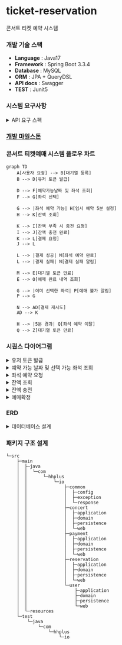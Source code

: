 # ticket-reservation
 콘서트 티켓 예약 시스템

### 개발 기술 스택
- **Language** : Java17
- **Framework** : Spring Boot 3.3.4
- **Database** : MySQL
- **ORM** : JPA + QueryDSL
- **API docs** : Swagger
- **TEST** : Junit5


### 시스템 요구사항
<details>
  <summary>API 요구 스펙</summary>

**1️⃣ `주요`유저 대기열 토큰 기능**

- 서비스를 이용할 토큰을 발급받는 API를 작성합니다.
- 토큰은 유저의 UUID 와 해당 유저의 대기열을 관리할 수 있는 정보 ( 대기 순서 or 잔여 시간 등 ) 를 포함합니다.
- 이후 모든 API 는 위 토큰을 이용해 대기열 검증을 통과해야 이용 가능합니다.

> 기본적으로 폴링으로 본인의 대기열을 확인한다고 가정하며, 다른 방안 또한 고려해보고 구현해 볼 수 있습니다.
>

**2️⃣ `기본` 예약 가능 날짜 / 좌석 API**

- 예약가능한 날짜와 해당 날짜의 좌석을 조회하는 API 를 각각 작성합니다.
- 예약 가능한 날짜 목록을 조회할 수 있습니다.
- 날짜 정보를 입력받아 예약가능한 좌석정보를 조회할 수 있습니다.

> 좌석 정보는 1 ~ 50 까지의 좌석번호로 관리됩니다.
>

3️⃣ **`주요` 좌석 예약 요청 API**

- 좌석 예약과 동시에 해당 좌석은 그 유저에게 약 5분간 임시 배정됩니다. ( 시간은 정책에 따라 자율적으로 정의합니다. )
- 날짜와 좌석 정보를 입력받아 좌석을 예약 처리하는 API 를 작성합니다.
- 만약 배정 시간 내에 결제가 완료되지 않는다면 좌석에 대한 임시 배정은 해제되어야 하며 임시배정 상태의 좌석에 대해 다른 사용자는 예약할 수 없어야 한다.

4️⃣ **`기본`**  **잔액 충전 / 조회 API**

- 결제에 사용될 금액을 API 를 통해 충전하는 API 를 작성합니다.
- 사용자 식별자 및 충전할 금액을 받아 잔액을 충전합니다.
- 사용자 식별자를 통해 해당 사용자의 잔액을 조회합니다.

5️⃣ **`주요` 결제 API**

- 결제 처리하고 결제 내역을 생성하는 API 를 작성합니다.
- 결제가 완료되면 해당 좌석의 소유권을 유저에게 배정하고 대기열 토큰을 만료시킵니다.
</details>

### [개발 마일스톤](https://github.com/users/maiorem/projects/2)

### 콘서트 티켓예매 시스템 플로우 차트
```mermaid
graph TD
    A[사용자 요청] --> B[대기열 등록]
    B --> D[유저 토큰 발급]
    
    D --> F[예약가능날짜 및 좌석 조회]
    F --> G[좌석 선택]
    
    G --> |좌석 예약 가능| H[임시 예약 5분 설정]
    H --> K[잔액 조회]
    
    K --> I[잔액 부족 시 충전 요청]
    I --> J[잔액 충전 완료]
    K --> L[결제 요청]
    J --> L
    
    L --> |결제 성공| M[좌석 예약 완료]
    L --> |결제 실패| N[결제 실패 알림]
    
    M --> E[대기열 토큰 만료]
    E --> O[예매 완료 내역 조회]
    
    G --> |이미 선택한 좌석| P[예매 불가 알림]
    P --> G
    
    N --> AD[결제 재시도]
    AD --> K

    H --> |5분 경과| Q[좌석 예약 이탈]
    Q --> Z[대기열 토큰 만료]
```


### 시퀀스 다이어그램 

<details>
  <summary>유저 토큰 발급</summary>

```mermaid
sequenceDiagram
    actor  User
    participant 유저토큰발급API
    participant Service
    participant DB

    %% 대기열 등록
    User->>유저토큰발급API: 유저 토큰 발급 요청
    유저토큰발급API->>Service: 사용자 정보 조회
    Service->>DB: 사용자 정보 조회
    DB-->>Service: 사용자 정보 반환
    
    Service->>DB: 토큰 및 대기열 순서 조회
    DB-->>Service: 토큰 및 대기열 순서 정보 반환
    Service-->>유저토큰발급API: 토큰 및 대기열 순서 정보 반환
    alt 기존토큰 존재하지 않으면
        유저토큰발급API->>Service:토큰 및 대기열 생성
        Service->>DB:토큰 및 대기열 생성
        DB-->>Service:토큰 및 대기열 순서 반환
        Service-->>유저토큰발급API:토큰 및 대기열 순서 반환
    end
    
    alt 대기가 종료됨
        유저토큰발급API->>Service: 유저 토큰 생성
        Service->>DB: 유저 토큰 생성
        DB-->>Service: 유저 토큰 발급 완료
        Service-->>유저토큰발급API: 유저 토큰 반환
        유저토큰발급API-->>User: 유저 토큰 반환
    end
```
</details>

<details>
  <summary>예약 가능 날짜 및 선택 가능 좌석 조회</summary>

```mermaid
sequenceDiagram
    actor User
    participant 예약가능날짜조회 API
    participant Service
    participant DB

    User->>예약가능날짜조회 API: 예약 가능 날짜 및 좌석 요청
    예약가능날짜조회 API->>Service: 콘서트 정보 조회
    Service->>DB: 콘서트 정보 조회 요청
    DB -->> Service:콘서트 정보 반환

    Service->>DB: 예약 가능 날짜 조회
    DB-->>Service: 예약 가능 날짜 반환
    Service->>DB: 날짜에 해당하는 예약가능좌석 요청
    DB-->>Service: 예약 가능 좌석 반환
    Service-->예약가능날짜조회 API:예약가능 날짜 및 좌석 정보 반환
    예약가능날짜조회 API-->>User: 예약 가능 날짜 및 좌석 정보 반환

```
</details>

<details>
  <summary>좌석 예약 요청</summary>

```mermaid
sequenceDiagram
    actor User
    participant 좌석예약API
    participant Service
    participant DB

    User->>좌석예약API: 선택한 날짜 및 좌석으로 예약 요청
    좌석예약API->>Service:예약 요청
    Service->>DB: 예약 시간 및 좌석 상태 업데이트
    DB-->>Service: 예약 시간 및 좌석 상태 반환
    Service-->>좌석예약API: 임시 예약 완료
    좌석예약API->>User: 임시 예약 완료 응답

```
</details>

<details>
  <summary>잔액 조회</summary>

```mermaid
sequenceDiagram
    actor User
    participant 잔액 조회 API
    participant Service
    participant DB

    %% 잔액 조회
    User->>잔액 조회 API: 결제 가능 금액 조회 요청
    잔액 조회 API->>Service: 사용자 잔액 조회
    Service->>DB: 잔액 정보 요청
    DB-->>Service: 잔액 정보 반환
    Service-->>잔액 조회 API: 잔액 정보 반환
    잔액 조회 API-->>User: 결제 가능 금액 반환

```
</details>

<details>
  <summary>잔액 충전</summary>

```mermaid
sequenceDiagram
    actor User
    participant 잔액충전API
    participant Service
    participant DB

    User->>잔액충전API: 잔액 충전 요청
    잔액충전API->>Service: 사용자 잔액 업데이트
    Service->>DB: 사용자 잔액 업데이트
    DB-->>Service: 업데이트 내역 반환
    Service-->>잔액충전API: 충전 내역 확인
    잔액충전API-->>User: 충전 내역 확인

```
</details>

<details>
  <summary>예매확정</summary>

```mermaid
sequenceDiagram
    actor User
    participant 예매확정API
    participant Service
    participant DB

    User->>예매확정API: 예매확정 처리 요청
    예매확정API->>Service: 예매 확정 정보 생성
    Service->>DB: 예매 확정 정보 생성
    DB-->>Service: 예매 정보 반환
    Service->>DB: 토큰 만료 업데이트 요청
    DB-->>Service: 토큰 상태 반환
    Service-->>예매확정API: 예매 정보 반환
    예매확정API-->>User: 예매 정보 반환

```
</details>



### ERD
<details>
  <summary>데이터베이스 설계</summary>

```mermaid
erDiagram
    User {
        INT user_id PK
        STRING uuid
        STRING username
        DECIMAL charge_amount
        DATETIME created_at
        DATETIME updated_at
    }

    UserToken {
        INT token_id PK
        INT user_id FK
        STRING uuid
        BOOLEAN is_active
        DATETIME token_expiry
        DATETIME created_at
        DATETIME updated_at
    }

    Concert {
        INT concert_id PK
        STRING concert_name
        STRING location
        INT total_seats
        INT run_time
        DATETIME created_at
        DATETIME updated_at
    }

    ConcertDate {
        INT concert_date_id PK
        INT concert_id FK
        DATETIME concert_date
        INT available_seats
    }

    Seat {
        INT seat_id PK 
        INT concert__id FK 
        INT concert_date_id FK
        STRING seat_number
        STRING status
        DECIMAL ticket_price  
        DATETIME reservated_date
        DATETIME created_at
        DATETIME updated_at
    }

    Queue {
        INT queue_id PK
        INT user_id FK
        INT sequence
        STRING status
        DATETIME created_at
        DATETIME deleted_at
    }
    
    Reservation {
        INT reservation_id PK
        INT user_id FK
        INT concert_id FK
        INT seat_id FK
        STRING reservation_status
        DATETIME reservation_date
        DATETIME created_at
        DATETIME updated_at
    }

    Payment {
        INT payment_id PK
        INT user_id FK
        INT concert_id FK
        DECIMAL amount
        DATETIME payment_date
        STRING payment_status
        DATETIME created_at
        DATETIME updated_at
    }


    User ||--o| UserToken : ""
    User ||--o{ Payment : ""
    User ||--o| Queue : ""
    User ||--o{ Reservation : ""
    Concert ||--o{ ConcertDate : ""
    Concert ||--o{ Seat : ""
    Concert ||--o{ Reservation : ""
    Seat ||--o{ Reservation : ""
    ConcertDate ||--o{ Seat : "" 
    Concert ||--o{ Payment : ""

``` 

#### User : 사용자 테이블
- uuid 사용자 식별키
- username 사용자 이름
- charge_amount 잔액

#### UserToken : 유저 토큰 테이블
- uuid 사용자 식별키
- is_active 토큰 활성화 여부
- token_expiry 토큰 만료 시간

#### Concert : 콘서트 테이블
- concert_name 공연명
- location 공연장소
- total_seat 전체 좌석 수
- run_time 런타임

#### ConcertDate : 콘서트날짜 테이블
- concert_date 날짜
- available_seats 남은 좌석 수

#### Seat : 좌석 테이블
- seat_number 좌석번호
- status 좌석 예약 상태
- ticket_price 티켓 가격
- reservated_date 예약일시

#### Queue : 대기열 테이블
- sequence 순서
- status 상태

#### Reservation : 예약 테이블
- reservation_status 예약 상태
- reservation_date 예약일시

#### Payment : 결제 테이블
- amount 결제금액
- payment_status 결제 상태
- payment_date 결제일시


</details>

### 패키지 구조 설계
```
└─src
    ├─main
    │  ├─java
    │  │  └─com
    │  │      └─hhplus
    │  │          └─io
    │  │              ├─common
    │  │              │  ├─config
    │  │              │  ├─exception
    │  │              │  └─response
    │  │              ├─concert
    │  │              │  ├─application
    │  │              │  ├─domain
    │  │              │  ├─persistence
    │  │              │  └─web
    │  │              ├─payment
    │  │              │  ├─application
    │  │              │  ├─domain
    │  │              │  ├─persistence
    │  │              │  └─web
    │  │              ├─reservation
    │  │              │  ├─application
    │  │              │  ├─domain
    │  │              │  ├─persistence
    │  │              │  └─web
    │  │              └─user
    │  │                  ├─application
    │  │                  ├─domain
    │  │                  ├─persistence
    │  │                  └─web
    │  └─resources
    └─test
        └─java
            └─com
                └─hhplus
                    └─io
```

